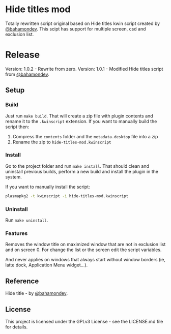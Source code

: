 # Hide titles mod

Totally rewritten script original based on Hide titles kwin script created by [@bahamondev](https://github.com/bahamondev/hide-titles).
This scipt has support for multiple screen, csd and exclusion list.

# Release

Version: 1.0.2 - Rewrite from zero.
Version: 1.0.1 - Modified Hide titles script from [@bahamondev](https://github.com/bahamondev/hide-titles).

## Setup

### Build

Just run `make build`. That will create a zip file with plugin contents and rename it to the `.kwinscript` extension.
If you want to manually build the script then:

1. Compress the `contents` folder and the `metadata.desktop` file into a zip
2. Rename the zip to `hide-titles-mod.kwinscript`

### Install

Go to the project folder and run `make install`. That should clean and uninstall previous builds, perform a new build and install the plugin in the system.

If you want to manually install the script:

```sh
plasmapkg2 -t kwinscript -i hide-titles-mod.kwinscript
```

### Uninstall

Run `make uninstall`.

### Features

Removes the window title on maximized window that are not in exclusion list and on screen 0.
For change the list or the screen edit the script variables.

And never applies on windows that always start without window borders (ie, latte dock, Application Menu widget...).

## Reference

Hide title - by [@bahamondev](https://bahamonde.dev).

## License

This project is licensed under the GPLv3 License - see the LICENSE.md file for details.
